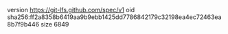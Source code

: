 version https://git-lfs.github.com/spec/v1
oid sha256:ff2a8358b6419aa9b9ebb1425dd7786842179c32198ea4ec72463ea8b7f9b446
size 6849
